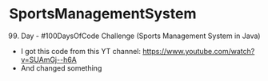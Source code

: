 # SportsManagementSystem
99. Day - #100DaysOfCode Challenge (Sports Management System in Java)

* I got this code from this YT channel: https://www.youtube.com/watch?v=SUAmGj--h6A
* And changed something
